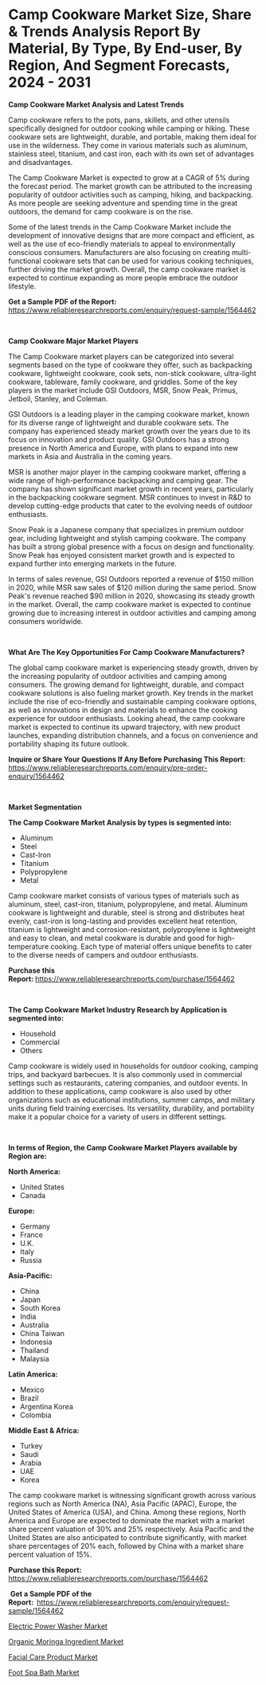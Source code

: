 <p><h1>Camp Cookware Market Size, Share & Trends Analysis Report By Material, By Type, By End-user, By Region, And Segment Forecasts, 2024 - 2031</h1></p><p><strong>Camp Cookware Market Analysis and Latest Trends</strong></p>
<p><p>Camp cookware refers to the pots, pans, skillets, and other utensils specifically designed for outdoor cooking while camping or hiking. These cookware sets are lightweight, durable, and portable, making them ideal for use in the wilderness. They come in various materials such as aluminum, stainless steel, titanium, and cast iron, each with its own set of advantages and disadvantages.</p><p>The Camp Cookware Market is expected to grow at a CAGR of 5% during the forecast period. The market growth can be attributed to the increasing popularity of outdoor activities such as camping, hiking, and backpacking. As more people are seeking adventure and spending time in the great outdoors, the demand for camp cookware is on the rise.</p><p>Some of the latest trends in the Camp Cookware Market include the development of innovative designs that are more compact and efficient, as well as the use of eco-friendly materials to appeal to environmentally conscious consumers. Manufacturers are also focusing on creating multi-functional cookware sets that can be used for various cooking techniques, further driving the market growth. Overall, the camp cookware market is expected to continue expanding as more people embrace the outdoor lifestyle.</p></p>
<p><strong>Get a Sample PDF of the Report:&nbsp;</strong> <a href="https://www.reliableresearchreports.com/enquiry/request-sample/1564462">https://www.reliableresearchreports.com/enquiry/request-sample/1564462</a></p>
<p>&nbsp;</p>
<p><strong>Camp Cookware Major Market Players</strong></p>
<p><p>The Camp Cookware market players can be categorized into several segments based on the type of cookware they offer, such as backpacking cookware, lightweight cookware, cook sets, non-stick cookware, ultra-light cookware, tableware, family cookware, and griddles. Some of the key players in the market include GSI Outdoors, MSR, Snow Peak, Primus, Jetboil, Stanley, and Coleman.</p><p>GSI Outdoors is a leading player in the camping cookware market, known for its diverse range of lightweight and durable cookware sets. The company has experienced steady market growth over the years due to its focus on innovation and product quality. GSI Outdoors has a strong presence in North America and Europe, with plans to expand into new markets in Asia and Australia in the coming years.</p><p>MSR is another major player in the camping cookware market, offering a wide range of high-performance backpacking and camping gear. The company has shown significant market growth in recent years, particularly in the backpacking cookware segment. MSR continues to invest in R&D to develop cutting-edge products that cater to the evolving needs of outdoor enthusiasts.</p><p>Snow Peak is a Japanese company that specializes in premium outdoor gear, including lightweight and stylish camping cookware. The company has built a strong global presence with a focus on design and functionality. Snow Peak has enjoyed consistent market growth and is expected to expand further into emerging markets in the future.</p><p>In terms of sales revenue, GSI Outdoors reported a revenue of $150 million in 2020, while MSR saw sales of $120 million during the same period. Snow Peak's revenue reached $90 million in 2020, showcasing its steady growth in the market. Overall, the camp cookware market is expected to continue growing due to increasing interest in outdoor activities and camping among consumers worldwide.</p></p>
<p>&nbsp;</p>
<p><strong>What Are The Key Opportunities For Camp Cookware Manufacturers?</strong></p>
<p><p>The global camp cookware market is experiencing steady growth, driven by the increasing popularity of outdoor activities and camping among consumers. The growing demand for lightweight, durable, and compact cookware solutions is also fueling market growth. Key trends in the market include the rise of eco-friendly and sustainable camping cookware options, as well as innovations in design and materials to enhance the cooking experience for outdoor enthusiasts. Looking ahead, the camp cookware market is expected to continue its upward trajectory, with new product launches, expanding distribution channels, and a focus on convenience and portability shaping its future outlook.</p></p>
<p><strong>Inquire or Share Your Questions If Any Before Purchasing This Report:</strong> <a href="https://www.reliableresearchreports.com/enquiry/pre-order-enquiry/1564462">https://www.reliableresearchreports.com/enquiry/pre-order-enquiry/1564462</a></p>
<p>&nbsp;</p>
<p><strong>Market Segmentation</strong></p>
<p><strong>The Camp Cookware Market Analysis by types is segmented into:</strong></p>
<p><ul><li>Aluminum</li><li>Steel</li><li>Cast-Iron</li><li>Titanium</li><li>Polypropylene</li><li>Metal</li></ul></p>
<p><p>Camp cookware market consists of various types of materials such as aluminum, steel, cast-iron, titanium, polypropylene, and metal. Aluminum cookware is lightweight and durable, steel is strong and distributes heat evenly, cast-iron is long-lasting and provides excellent heat retention, titanium is lightweight and corrosion-resistant, polypropylene is lightweight and easy to clean, and metal cookware is durable and good for high-temperature cooking. Each type of material offers unique benefits to cater to the diverse needs of campers and outdoor enthusiasts.</p></p>
<p><strong>Purchase this Report:&nbsp;</strong><a href="https://www.reliableresearchreports.com/purchase/1564462">https://www.reliableresearchreports.com/purchase/1564462</a></p>
<p>&nbsp;</p>
<p><strong>The Camp Cookware Market Industry Research by Application is segmented into:</strong></p>
<p><ul><li>Household</li><li>Commercial</li><li>Others</li></ul></p>
<p><p>Camp cookware is widely used in households for outdoor cooking, camping trips, and backyard barbecues. It is also commonly used in commercial settings such as restaurants, catering companies, and outdoor events. In addition to these applications, camp cookware is also used by other organizations such as educational institutions, summer camps, and military units during field training exercises. Its versatility, durability, and portability make it a popular choice for a variety of users in different settings.</p></p>
<p>&nbsp;</p>
<p><strong>In terms of Region, the Camp Cookware Market Players available by Region are:</strong></p>
<p>
    <p> <strong> North America: </strong>
        <ul>
            <li>United States</li>
            <li>Canada</li>
        </ul>
        </p> 
    <p> <strong> Europe: </strong>
        <ul>
            <li>Germany</li>
            <li>France</li>
            <li>U.K.</li>
            <li>Italy</li>
            <li>Russia</li>
        </ul>
        </p> 
    <p> <strong> Asia-Pacific: </strong>
        <ul>
            <li>China</li>
            <li>Japan</li>
            <li>South Korea</li>
            <li>India</li>
            <li>Australia</li>
            <li>China Taiwan</li>
            <li>Indonesia</li>
            <li>Thailand</li>
            <li>Malaysia</li>
        </ul>
        </p> 
    <p> <strong> Latin America: </strong>
        <ul>
            <li>Mexico</li>
            <li>Brazil</li>
            <li>Argentina Korea</li>
            <li>Colombia</li>
        </ul>
        </p> 
    <p> <strong> Middle East & Africa: </strong>
        <ul>
            <li>Turkey</li>
            <li>Saudi</li>
            <li>Arabia</li>
            <li>UAE</li>
            <li>Korea</li>
        </ul>
    </p>
    </p>
<p><p>The camp cookware market is witnessing significant growth across various regions such as North America (NA), Asia Pacific (APAC), Europe, the United States of America (USA), and China. Among these regions, North America and Europe are expected to dominate the market with a market share percent valuation of 30% and 25% respectively. Asia Pacific and the United States are also anticipated to contribute significantly, with market share percentages of 20% each, followed by China with a market share percent valuation of 15%.</p></p>
<p><strong>Purchase this Report: </strong><a href="https://www.reliableresearchreports.com/purchase/1564462">https://www.reliableresearchreports.com/purchase/1564462</a></p>
<p>&nbsp;<strong>Get a Sample PDF of the Report:&nbsp;&nbsp;</strong><a href="https://www.reliableresearchreports.com/enquiry/request-sample/1564462">https://www.reliableresearchreports.com/enquiry/request-sample/1564462</a></p>
<p><strong></strong></p>
<p><p><a href="https://github.com/eeaveuhhh/Market-Research-Report-List-1/blob/main/electric-power-washer-market.md">Electric Power Washer Market</a></p><p><a href="https://issuu.com/reportprime-2/docs/organic-moringa-ingredient-market-size-2030.pptx">Organic Moringa Ingredient Market</a></p><p><a href="https://github.com/brentleyjimmiealvaradoz4l1rea/Market-Research-Report-List-1/blob/main/facial-care-product-market.md">Facial Care Product Market</a></p><p><a href="https://github.com/Angelnienowdseej3e45z3p8c/Market-Research-Report-List-1/blob/main/foot-spa-bath-market.md">Foot Spa Bath Market</a></p></p>